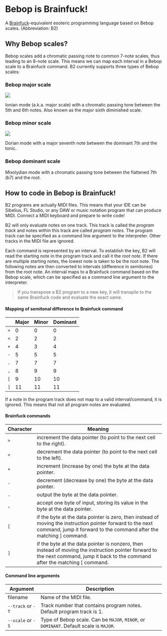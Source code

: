 # Bebop is Brainfuck!

A [Brainfuck](https://esolangs.org/wiki/Brainfuck)-equivalent esoteric programming language based on Bebop scales. (Abbreviation: B2)

## Why Bebop scales?

Bebop scales add a chromatic passing note to common 7-note scales, thus leading to an 8-note scale. This means we can map each interval in a Bebop scale to a Brainfuck command.
B2 currently supports three types of Bebop scales:

### Bebop major scale

![](https://upload.wikimedia.org/score/q/0/q0k0eqbr2itrtgtcwgykblh6w551a8y/q0k0eqbr.png)

Ionian mode (a.k.a. major scale) with a chromatic passing tone between the 5th and 6th notes. Also known as the major sixth diminished scale.

### Bebop minor scale

![](https://upload.wikimedia.org/score/3/k/3kuhhr8nohlesn6a5k4x3y6hl6x9wvu/3kuhhr8n.png)

Dorian mode with a major seventh note between the dominant 7th and the tonic.

### Bebop dominant scale

Mixolydian mode with a chromatic passing tone between the flattened 7th (b7) and the root.

## How to code in Bebop is Brainfuck!

B2 programs are actually MIDI files. This means that your IDE can be Sibelius, FL Studio, or any DAW or music notation program that can produce MIDI. 
Connect a MIDI keyboard and prepare to write code!

B2 will only evaluate notes on one track. This track is called the *program track* and notes within this track are called *program notes*.
The program track can be specified as a command line argument to the interpreter. Other tracks in the MIDI file are ignored.

Each command is represented by an interval. To establish the key, B2 will read the starting note in the program track and call it the *root note*. 
If there are multiple starting notes, the lowest note is taken to be the root note.
The following notes are then converted to intervals (difference in semitones) from the root note. 
An interval maps to a Brainfuck command based on the Bebop scale, which can be specified as a command line argument to the interpreter.

> If you transpose a B2 program to a new key, it will transpile to the same Brainfuck code and evaluate the exact same.

#### Mapping of semitonal difference to Brainfuck command
 
| | Major | Minor | Dominant |
|-|-------|-------|----------|
|```>```| 0 | 0 | 0 |
|```<```| 2 | 2 | 2 |
|```+```| 4 | 3 | 4 |
|```-```| 5 | 5 | 5 |
|```.```| 7 | 7 | 7 |
|```,```| 8 | 9 | 9 |
|```[```| 9 | 10 | 10 |
|```]```| 11 | 11 | 11 |

If a note in the program track does not map to a valid interval/command, it is ignored. This means that not all program notes are evaluated.

#### Brainfuck commands
| Character | Meaning |
| --------- | ------- |
|```>```| increment the data pointer (to point to the next cell to the right).|
|```<```| decrement the data pointer (to point to the next cell to the left).|
|```+```| increment (increase by one) the byte at the data pointer.|
|```-```| decrement (decrease by one) the byte at the data pointer.|
|```.```| output the byte at the data pointer.|
|```,```| accept one byte of input, storing its value in the byte at the data pointer.|
|```[```| if the byte at the data pointer is zero, then instead of moving the instruction pointer forward to the next command, jump it forward to the command after the matching ] command.|
|```]```| if the byte at the data pointer is nonzero, then instead of moving the instruction pointer forward to the next command, jump it back to the command after the matching [ command.|

#### Command line arguments

|Argument|Description|
|---|---|
|filename|Name of the MIDI file.|
|```--track``` or ```-T``` | Track number that contains program notes. Default program track is 1.|
|```--scale``` or ```-S``` | Type of Bebop scale. Can be ```MAJOR```, ```MINOR```, or ```DOMINANT```. Default scale is ```MAJOR```.|
